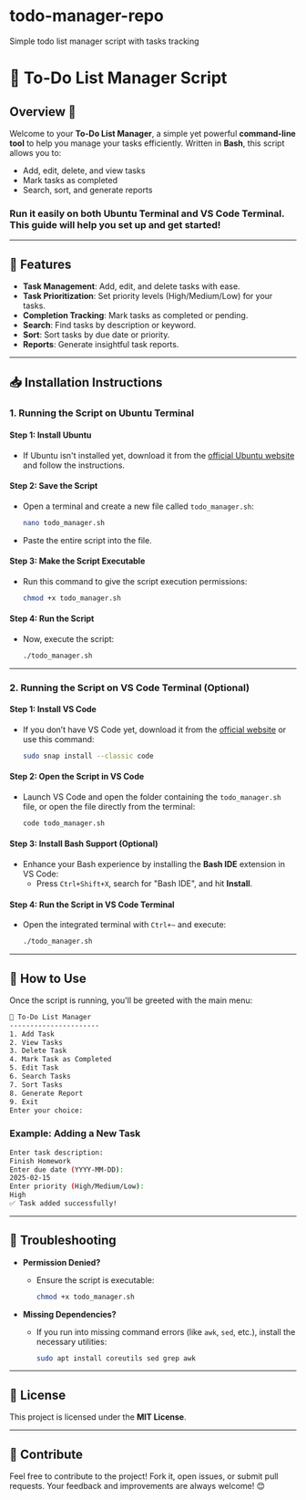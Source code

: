 # todo-manager-repo
 Simple todo list manager script with tasks tracking




# 📝 To-Do List Manager Script

## Overview 🚀

Welcome to your **To-Do List Manager**, a simple yet powerful **command-line tool** to help you manage your tasks efficiently. Written in **Bash**, this script allows you to:
- Add, edit, delete, and view tasks
- Mark tasks as completed
- Search, sort, and generate reports

### Run it easily on both **Ubuntu Terminal** and **VS Code Terminal**. This guide will help you set up and get started!

---

## 🎯 Features

- **Task Management**: Add, edit, and delete tasks with ease.
- **Task Prioritization**: Set priority levels (High/Medium/Low) for your tasks.
- **Completion Tracking**: Mark tasks as completed or pending.
- **Search**: Find tasks by description or keyword.
- **Sort**: Sort tasks by due date or priority.
- **Reports**: Generate insightful task reports.

---

## 📥 Installation Instructions

### 1. **Running the Script on Ubuntu Terminal**

#### Step 1: Install Ubuntu
- If Ubuntu isn't installed yet, download it from the [official Ubuntu website](https://ubuntu.com/download/desktop) and follow the instructions.

#### Step 2: Save the Script
- Open a terminal and create a new file called `todo_manager.sh`:
  ```bash
  nano todo_manager.sh
  ```
- Paste the entire script into the file.

#### Step 3: Make the Script Executable
- Run this command to give the script execution permissions:
  ```bash
  chmod +x todo_manager.sh
  ```

#### Step 4: Run the Script
- Now, execute the script:
  ```bash
  ./todo_manager.sh
  ```

---

### 2. **Running the Script on VS Code Terminal** (Optional)

#### Step 1: Install VS Code
- If you don’t have VS Code yet, download it from the [official website](https://code.visualstudio.com/) or use this command:
  ```bash
  sudo snap install --classic code
  ```

#### Step 2: Open the Script in VS Code
- Launch VS Code and open the folder containing the `todo_manager.sh` file, or open the file directly from the terminal:
  ```bash
  code todo_manager.sh
  ```

#### Step 3: Install Bash Support (Optional)
- Enhance your Bash experience by installing the **Bash IDE** extension in VS Code:
  - Press `Ctrl+Shift+X`, search for "Bash IDE", and hit **Install**.

#### Step 4: Run the Script in VS Code Terminal
- Open the integrated terminal with `Ctrl+~` and execute:
  ```bash
  ./todo_manager.sh
  ```

---

## 🌟 How to Use

Once the script is running, you'll be greeted with the main menu:

```bash
📝 To-Do List Manager
----------------------
1. Add Task
2. View Tasks
3. Delete Task
4. Mark Task as Completed
5. Edit Task
6. Search Tasks
7. Sort Tasks
8. Generate Report
9. Exit
Enter your choice:
```

### Example: Adding a New Task

```bash
Enter task description:
Finish Homework
Enter due date (YYYY-MM-DD):
2025-02-15
Enter priority (High/Medium/Low):
High
✅ Task added successfully!
```

---

## 🔧 Troubleshooting

- **Permission Denied?**
  - Ensure the script is executable:
    ```bash
    chmod +x todo_manager.sh
    ```

- **Missing Dependencies?**
  - If you run into missing command errors (like `awk`, `sed`, etc.), install the necessary utilities:
    ```bash
    sudo apt install coreutils sed grep awk
    ```

---

## 📜 License

This project is licensed under the **MIT License**.

---

## 📝 Contribute

Feel free to contribute to the project! Fork it, open issues, or submit pull requests. Your feedback and improvements are always welcome! 😊


